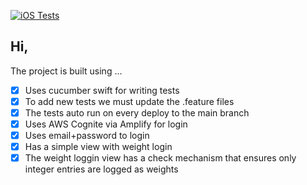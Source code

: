 [![iOS Tests](https://github.com/hindsightsoftware/medapp-example/actions/workflows/ios.yml/badge.svg)](https://github.com/hindsightsoftware/medapp-example/actions/workflows/ios.yml)

## Hi,

The project is built using ...

- [x] Uses cucumber swift for writing tests
- [x] To add new tests we must update the .feature files
- [x] The tests auto run on every deploy to the main branch
- [x] Uses AWS Cognite via Amplify for login
- [x] Uses email+password to login
- [x] Has a simple view with weight login
- [x] The weight loggin view has a check mechanism that ensures only integer entries are logged as weights 
